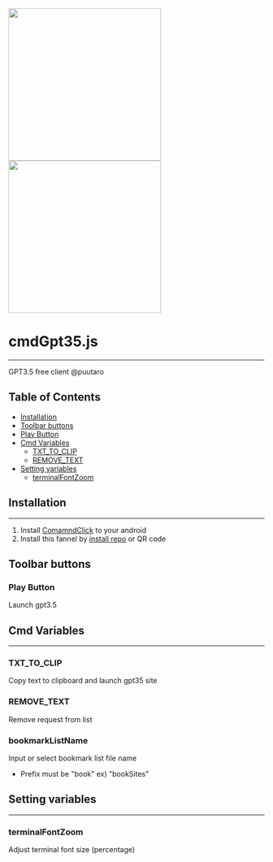 
<div><img src="https://github.com/puutaro/cmdGpt35/assets/55217593/28f0d37e-db8a-4432-8ad5-2ef775a1a40f" width="300">  </div>
  
<div><img src="https://github.com/puutaro/selectTyper/assets/55217593/555e8f5f-656a-4faf-bb76-f663c01cfe47" width="300"></div> 


# cmdGpt35.js
----------------

GPT3.5 free client @puutaro

Table of Contents
-------
<!-- vim-markdown-toc GFM -->
* [Installation](#installation)
* [Toolbar buttons](#toolbar-buttons)
 * [Play Button](#play-button)
* [Cmd Variables](#cmd-variables)
	* [TXT_TO_CLIP](#txt_to_clip)
	* [REMOVE_TEXT](#remove_text)
* [Setting variables](#setting-variables)
	* [terminalFontZoom](#terminalfontzoom)

## Installation
--------------

1. Install [ComamndClick](https://github.com/puutaro/CommandClick#app-installation) to your android
2. Install this fannel by [install repo](https://github.com/puutaro/CommandClick/blob/master/USAGE.md#install-fannel) or QR code

## Toolbar buttons

### Play Button
Launch gpt3.5
## Cmd Variables
--------
### TXT_TO_CLIP 
Copy text to clipboard and launch gpt35 site
### REMOVE_TEXT
Remove request from list

### bookmarkListName 
Input or select bookmark list file name
- Prefix must be "book" 
	ex) "bookSites"

## Setting variables
---------
### terminalFontZoom
Adjust terminal font size (percentage)

